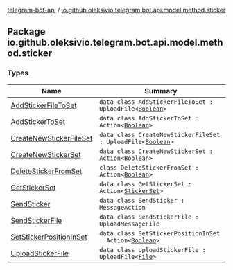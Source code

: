 [telegram-bot-api](../index.md) / [io.github.oleksivio.telegram.bot.api.model.method.sticker](./index.md)

## Package io.github.oleksivio.telegram.bot.api.model.method.sticker

### Types

| Name | Summary |
|---|---|
| [AddStickerFileToSet](-add-sticker-file-to-set/index.md) | `data class AddStickerFileToSet : UploadFile<`[`Boolean`](https://kotlinlang.org/api/latest/jvm/stdlib/kotlin/-boolean/index.html)`>` |
| [AddStickerToSet](-add-sticker-to-set/index.md) | `data class AddStickerToSet : Action<`[`Boolean`](https://kotlinlang.org/api/latest/jvm/stdlib/kotlin/-boolean/index.html)`>` |
| [CreateNewStickerFileSet](-create-new-sticker-file-set/index.md) | `data class CreateNewStickerFileSet : UploadFile<`[`Boolean`](https://kotlinlang.org/api/latest/jvm/stdlib/kotlin/-boolean/index.html)`>` |
| [CreateNewStickerSet](-create-new-sticker-set/index.md) | `data class CreateNewStickerSet : Action<`[`Boolean`](https://kotlinlang.org/api/latest/jvm/stdlib/kotlin/-boolean/index.html)`>` |
| [DeleteStickerFromSet](-delete-sticker-from-set/index.md) | `class DeleteStickerFromSet : Action<`[`Boolean`](https://kotlinlang.org/api/latest/jvm/stdlib/kotlin/-boolean/index.html)`>` |
| [GetStickerSet](-get-sticker-set/index.md) | `data class GetStickerSet : Action<`[`StickerSet`](../io.github.oleksivio.telegram.bot.api.model.objects.std.sticker/-sticker-set/index.md)`>` |
| [SendSticker](-send-sticker/index.md) | `data class SendSticker : MessageAction` |
| [SendStickerFile](-send-sticker-file/index.md) | `data class SendStickerFile : UploadMessageFile` |
| [SetStickerPositionInSet](-set-sticker-position-in-set/index.md) | `data class SetStickerPositionInSet : Action<`[`Boolean`](https://kotlinlang.org/api/latest/jvm/stdlib/kotlin/-boolean/index.html)`>` |
| [UploadStickerFile](-upload-sticker-file/index.md) | `data class UploadStickerFile : UploadFile<`[`File`](../io.github.oleksivio.telegram.bot.api.model.objects.std.files/-file/index.md)`>` |
